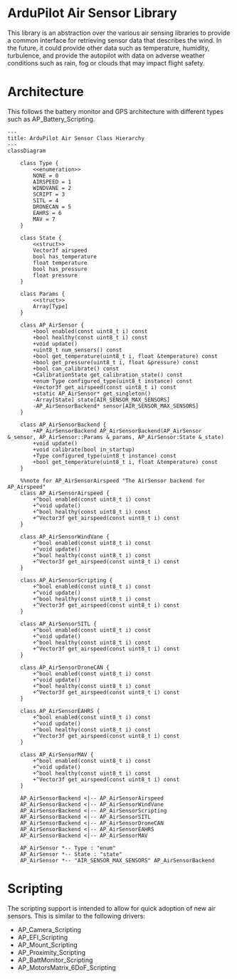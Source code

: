 # ArduPilot Air Sensor Library

This library is an abstraction over the various air sensing libraries to provide a common interface for retrieving sensor data that describes the wind. In the future, 
it could provide other data such as temperature, humidity, turbulence, and provide the autopilot with data on adverse 
weather conditions such as rain, fog or clouds that may impact flight safety.

# Architecture

This follows the battery monitor and GPS architecture with different types such as AP_Battery_Scripting.

```mermaid
---
title: ArduPilot Air Sensor Class Hierarchy
---
classDiagram

    class Type {
        <<enumeration>>
        NONE = 0
        AIRSPEED = 1
        WINDVANE = 2
        SCRIPT = 3
        SITL = 4
        DRONECAN = 5
        EAHRS = 6
        MAV = 7
    }

    class State {
        <<struct>>
        Vector3f airspeed
        bool has_temperature
        float temperature
        bool has_pressure
        float pressure
    }

    class Params {
        <<struct>>
        Array[Type]
    }

    class AP_AirSensor {
        +bool enabled(const uint8_t i) const
        +bool healthy(const uint8_t i) const
        +void update()
        +uint8_t num_sensors() const
        +bool get_temperature(uint8_t i, float &temperature) const
        +bool get_pressure(uint8_t i, float &pressure) const
        +bool can_calibrate() const
        +CalibrationState get_calibration_state() const
        +enum Type configured_type(uint8_t instance) const
        +Vector3f get_airspeed(const uint8_t i) const
        +static AP_AirSensor* get_singleton()
        -Array[State] state[AIR_SENSOR_MAX_SENSORS]
        -AP_AirSensorBackend* sensor[AIR_SENSOR_MAX_SENSORS]
    }

    class AP_AirSensorBackend {
        +AP_AirSensorBackend AP_AirSensorBackend(AP_AirSensor &_sensor, AP_AirSensor::Params &_params, AP_AirSensor:State &_state)
        +void update()
        +void calibrate(bool in_startup)
        +Type configured_type(uint8_t instance) const
        +bool get_temperature(uint8_t i, float &temperature) const
    }

    %%note for AP_AirSensorAirspeed "The AirSensor backend for AP_Airspeed"
    class AP_AirSensorAirspeed {
        +^bool enabled(const uint8_t i) const
        +^void update()
        +^bool healthy(const uint8_t i) const
        +^Vector3f get_airspeed(const uint8_t i) const
    }

    class AP_AirSensorWindVane {
        +^bool enabled(const uint8_t i) const
        +^void update()
        +^bool healthy(const uint8_t i) const
        +^Vector3f get_airspeed(const uint8_t i) const
    }

    class AP_AirSensorScripting {
        +^bool enabled(const uint8_t i) const
        +^void update()
        +^bool healthy(const uint8_t i) const
        +^Vector3f get_airspeed(const uint8_t i) const
    }

    class AP_AirSensorSITL {
        +^bool enabled(const uint8_t i) const
        +^void update()
        +^bool healthy(const uint8_t i) const
        +^Vector3f get_airspeed(const uint8_t i) const
    }

    class AP_AirSensorDroneCAN {
        +^bool enabled(const uint8_t i) const
        +^void update()
        +^bool healthy(const uint8_t i) const
        +^Vector3f get_airspeed(const uint8_t i) const
    }

    class AP_AirSensorEAHRS {
        +^bool enabled(const uint8_t i) const
        +^void update()
        +^bool healthy(const uint8_t i) const
        +^Vector3f get_airspeed(const uint8_t i) const
    }

    class AP_AirSensorMAV {
        +^bool enabled(const uint8_t i) const
        +^void update()
        +^bool healthy(const uint8_t i) const
        +^Vector3f get_airspeed(const uint8_t i) const
    }

    AP_AirSensorBackend <|-- AP_AirSensorAirspeed
    AP_AirSensorBackend <|-- AP_AirSensorWindVane
    AP_AirSensorBackend <|-- AP_AirSensorScripting
    AP_AirSensorBackend <|-- AP_AirSensorSITL
    AP_AirSensorBackend <|-- AP_AirSensorDroneCAN
    AP_AirSensorBackend <|-- AP_AirSensorEAHRS
    AP_AirSensorBackend <|-- AP_AirSensorMAV

    AP_AirSensor *-- Type : "enum"
    AP_AirSensor *-- State : "state"
    AP_AirSensor *-- "AIR_SENSOR_MAX_SENSORS" AP_AirSensorBackend
```

# Scripting

The scripting support is intended to allow for quick adoption of new air sensors.
This is similar to the following drivers:
* AP_Camera_Scripting
* AP_EFI_Scripting
* AP_Mount_Scripting
* AP_Proximity_Scripting
* AP_BattMonitor_Scripting
* AP_MotorsMatrix_6DoF_Scripting